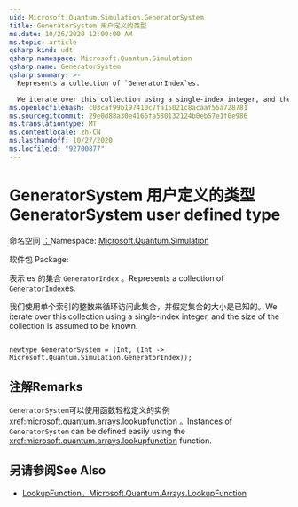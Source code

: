 ```yaml
---
uid: Microsoft.Quantum.Simulation.GeneratorSystem
title: GeneratorSystem 用户定义的类型
ms.date: 10/26/2020 12:00:00 AM
ms.topic: article
qsharp.kind: udt
qsharp.namespace: Microsoft.Quantum.Simulation
qsharp.name: GeneratorSystem
qsharp.summary: >-
  Represents a collection of `GeneratorIndex`es.

  We iterate over this collection using a single-index integer, and the size of the collection is assumed to be known.
ms.openlocfilehash: c03caf99b197410c7fa15021c8acaaf55a728781
ms.sourcegitcommit: 29e0d88a30e4166fa580132124b0eb57e1f0e986
ms.translationtype: MT
ms.contentlocale: zh-CN
ms.lasthandoff: 10/27/2020
ms.locfileid: "92700877"
---
```

# <a name="generatorsystem-user-defined-type"></a><span data-ttu-id="7b163-102">GeneratorSystem 用户定义的类型</span><span class="sxs-lookup"><span data-stu-id="7b163-102">GeneratorSystem user defined type</span></span>

<span data-ttu-id="7b163-103">命名空间 [：](xref:Microsoft.Quantum.Simulation)</span><span class="sxs-lookup"><span data-stu-id="7b163-103">Namespace: [Microsoft.Quantum.Simulation](xref:Microsoft.Quantum.Simulation)</span></span>

<span data-ttu-id="7b163-104">软件包 [](https://nuget.org/packages/)</span><span class="sxs-lookup"><span data-stu-id="7b163-104">Package: [](https://nuget.org/packages/)</span></span>


<span data-ttu-id="7b163-105">表示 es 的集合 `GeneratorIndex` 。</span><span class="sxs-lookup"><span data-stu-id="7b163-105">Represents a collection of `GeneratorIndex`es.</span></span>

<span data-ttu-id="7b163-106">我们使用单个索引的整数来循环访问此集合，并假定集合的大小是已知的。</span><span class="sxs-lookup"><span data-stu-id="7b163-106">We iterate over this collection using a single-index integer, and the size of the collection is assumed to be known.</span></span>

```qsharp

newtype GeneratorSystem = (Int, (Int -> Microsoft.Quantum.Simulation.GeneratorIndex));
```



## <a name="remarks"></a><span data-ttu-id="7b163-107">注解</span><span class="sxs-lookup"><span data-stu-id="7b163-107">Remarks</span></span>

<span data-ttu-id="7b163-108">`GeneratorSystem`可以使用函数轻松定义的实例 <xref:microsoft.quantum.arrays.lookupfunction> 。</span><span class="sxs-lookup"><span data-stu-id="7b163-108">Instances of `GeneratorSystem` can be defined easily using the <xref:microsoft.quantum.arrays.lookupfunction> function.</span></span>

## <a name="see-also"></a><span data-ttu-id="7b163-109">另请参阅</span><span class="sxs-lookup"><span data-stu-id="7b163-109">See Also</span></span>

- [<span data-ttu-id="7b163-110">LookupFunction。</span><span class="sxs-lookup"><span data-stu-id="7b163-110">Microsoft.Quantum.Arrays.LookupFunction</span></span>](xref:Microsoft.Quantum.Arrays.LookupFunction)